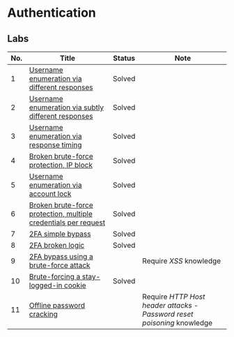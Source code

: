 # Authentication
## Labs
| No. | Title | Status | Note |
|---|---|---|---|
| 1 | [Username enumeration via different responses](https://github.com/datthinh1801/Writeups/blob/main/PortSwigger/Authentication/Lab%2001.md) | Solved |
| 2 | [Username enumeration via subtly different responses](https://github.com/datthinh1801/Writeups/blob/main/PortSwigger/Authentication/Lab%2002.md) | Solved |
| 3 | [Username enumeration via response timing](https://github.com/datthinh1801/Writeups/blob/main/PortSwigger/Authentication/Lab%2003.md) | Solved |
| 4 | [Broken brute-force protection, IP block](https://github.com/datthinh1801/Writeups/blob/main/PortSwigger/Authentication/Lab%2004.md) | Solved |
| 5 | [Username enumeration via account lock](https://github.com/datthinh1801/Writeups/blob/main/PortSwigger/Authentication/Lab%2005.md) | Solved |
| 6 | [Broken brute-force protection, multiple credentials per request](https://github.com/datthinh1801/Writeups/blob/main/PortSwigger/Authentication/Lab%2006.md) | Solved |
| 7 | [2FA simple bypass](https://github.com/datthinh1801/Writeups/blob/main/PortSwigger/Authentication/Lab%2007.md) | Solved |
| 8 | [2FA broken logic](https://github.com/datthinh1801/Writeups/blob/main/PortSwigger/Authentication/Lab%2008.md) | Solved |
| 9 | [2FA bypass using a brute-force attack](https://github.com/datthinh1801/Writeups/blob/main/PortSwigger/Authentication/Lab%2009.md) | | Require *XSS* knowledge |
| 10 | [Brute-forcing a stay-logged-in cookie](https://github.com/datthinh1801/Writeups/blob/main/PortSwigger/Authentication/Lab%2010.md) | Solved |
| 11 | [Offline password cracking](https://github.com/datthinh1801/Writeups/blob/main/PortSwigger/Authentication/Lab%2011.md) | | Require *HTTP Host header attacks - Password reset poisoning* knowledge |

